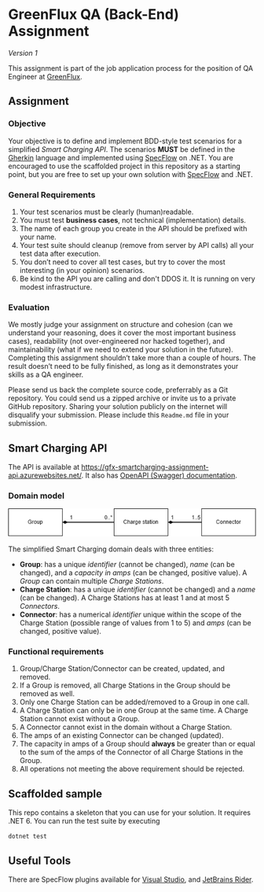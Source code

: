 # GreenFlux QA (Back-End) Assignment

_Version 1_

This assignment is part of the job application process for the position of QA Engineer at [GreenFlux](https://www.greenflux.com/).

## Assignment

### Objective

Your objective is to define and implement BDD-style test scenarios for a simplified *Smart Charging API*. The scenarios **MUST** be defined in the [Gherkin](https://en.wikipedia.org/wiki/Cucumber_(software)#Gherkin_language) language and implemented using [SpecFlow](https://docs.specflow.org/) on .NET. You are encouraged to use the scaffolded project in this repository as a starting point, but you are free to set up your own solution with [SpecFlow](https://docs.specflow.org/) and .NET.

### General Requirements

1. Your test scenarios must be clearly (human)readable.
1. You must test **business cases**, not technical (implementation) details.
1. The name of each group you create in the API should be prefixed with your name.
1. Your test suite should cleanup (remove from server by API calls) all your test data after execution.
1. You don’t need to cover all test cases, but try to cover the most interesting (in your opinion) scenarios.
1. Be kind to the API you are calling and don't DDOS it. It is running on very modest infrastructure.

### Evaluation

We mostly judge your assignment on structure and cohesion (can we understand your reasoning, does it cover the most important business cases), readability (not over-engineered nor hacked together), and maintainability (what if we need to extend your solution in the future). Completing this assignment shouldn’t take more than a couple of hours. The result doesn’t need to be fully finished, as long as it demonstrates your skills as a QA engineer.

Please send us back the complete source code, preferrably as a Git repository. You could send us a zipped archive or invite us to a private GitHub repository. Sharing your solution publicly on the internet will disqualify your submission. Please include this `Readme.md` file in your submission.

## Smart Charging API

The API is available at https://gfx-smartcharging-assignment-api.azurewebsites.net/. It also has [OpenAPI (Swagger) documentation](https://gfx-smartcharging-assignment-api.azurewebsites.net/swagger/).

### Domain model

![domain.png](/images/domain.png)

The simplified Smart Charging domain deals with three entities:
 
- **Group**: has a unique *identifier* (cannot be changed), *name* (can be changed), and a *capacity in amps* (can be changed, positive value). A *Group* can contain multiple *Charge Stations*.
- **Charge Station**: has a unique *identifier* (cannot be changed) and a *name* (can be changed). A Charge Stations has at least 1 and at most 5 *Connectors*.
- **Connector**: has a numerical *identifier* unique within the scope of the Charge Station (possible range of values from 1 to 5) and *amps* (can be changed, positive value).

### Functional requirements

1. Group/Charge Station/Connector can be created, updated, and removed.
1. If a Group is removed, all Charge Stations in the Group should be removed as well.
1. Only one Charge Station can be added/removed to a Group in one call.
1. A Charge Station can only be in one Group at the same time. A Charge Station cannot exist without a Group.
1. A Connector cannot exist in the domain without a Charge Station.
1. The amps of an existing Connector can be changed (updated).
1. The capacity in amps of a Group should **always** be greater than or equal to the sum of the amps of the Connector of all Charge Stations in the Group.
1. All operations not meeting the above requirement should be rejected.

## Scaffolded sample

This repo contains a skeleton that you can use for your solution. It requires .NET 6. You can run the test suite by executing

    dotnet test

## Useful Tools

There are SpecFlow plugins available for [Visual Studio](https://marketplace.visualstudio.com/items?itemName=TechTalkSpecFlowTeam.SpecFlowForVisualStudio2022), and [JetBrains Rider](https://docs.specflow.org/projects/specflow/en/latest/Rider/rider-installation.html).
